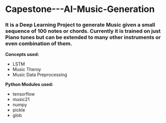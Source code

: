 # Capestone---AI-Music-Generation
### It is a Deep Learning Project to generate Music given a small sequence of 100 notes or chords. Currently it is trained on just Piano tunes but can be extended to many other instruments or even combination of them.

**Concepts used:**
- LSTM
- Music Theroy
- Music Data Preprocessing

**Python Modules used:**
- tensorflow
- music21
- numpy
- pickle
- glob
